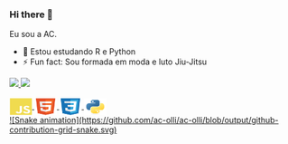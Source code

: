### Hi there 👋
Eu sou a AC.

- 🌱 Estou estudando R e Python
- ⚡ Fun fact: Sou formada em moda e luto Jiu-Jitsu

<div>
  <a href="https://github.com/ac-olli">
  <img height="180em" src="https://github-readme-stats.vercel.app/api?username=ac-olli&show_icons=true&theme=dark&include_all_commits=true&count_private=true"/>
  <img height="180em" src="https://github-readme-stats.vercel.app/api/top-langs/?username=ac-olli&layout=compact&langs_count=16&theme=dark"/>
</div>

<div style="display: inline_block"><br>
  <img align="center" alt="Ac-Js" height="30" width="40" src="https://raw.githubusercontent.com/devicons/devicon/master/icons/javascript/javascript-plain.svg">
  <img align="center" alt="Ac-HTML" height="30" width="40" src="https://raw.githubusercontent.com/devicons/devicon/master/icons/html5/html5-original.svg">
  <img align="center" alt="Ac-CSS" height="30" width="40" src="https://raw.githubusercontent.com/devicons/devicon/master/icons/css3/css3-original.svg">
  <img align="center" alt="Ac-Python" height="30" width="40" src="https://raw.githubusercontent.com/devicons/devicon/master/icons/python/python-original.svg">
</div>

<div>
  ![Snake animation](https://github.com/ac-olli/ac-olli/blob/output/github-contribution-grid-snake.svg)  
</div>
